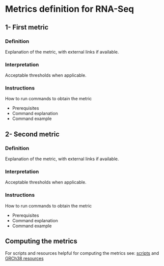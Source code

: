 # Metrics definition for RNA-Seq

## 1- First metric

### Definition
Explanation of the metric, with external links if available.

### Interpretation
Acceptable thresholds when applicable.

### Instructions
How to run commands to obtain the metric
- Prerequisites
- Command explanation
- Command example


## 2- Second metric

### Definition
Explanation of the metric, with external links if available.

### Interpretation
Acceptable thresholds when applicable.

### Instructions
How to run commands to obtain the metric
- Prerequisites
- Command explanation
- Command example

## Computing the metrics

For scripts and resources helpful for computing the metrics see: [scripts](script/) and [GRCh38 resources](lib/GRCh38)
